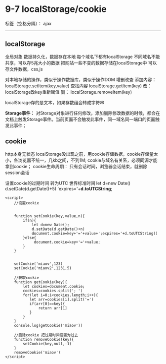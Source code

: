 ﻿# 9-7 localStorage/cookie

标签（空格分隔）： ajax

---

localStorage
------------
全局对象
数据持久化，数据存在本地
每个域名下都有localStorage
不同域名不能共享，可以存5兆大小的数据
把网站一些不变的数据存储在localStorage中
可以存文件数据，css,js

对本地存储的操作，类似于操作数据库，类似于操作DOM
增删改查
添加内容：
    localStorage.setItem(key,value)
查找内容
    localStorage.getItem(key)
改：
    localStorage改key重新赋值
删：
    localStorage.removeItem(key)
    
localStorage存的是文本，如果存数组会转成字符串

**Storage事件：**
对Storage对象进行任何修改，添加删除修改数据的时候，都会在文档上触发Storage事件。当前页面不会触发此事件，同一域名同一端口的页面触发此事件；


cookie
------
http本身无状态
localStorage没出现之前，用cookie存储数据，cookie存储量太小，各浏览器不统一，几kb之间，不到1M;
cookie与域名有关系，必须同源才能拿到cookie；
cookie生命周期：
	只有会话时间，浏览器会话结束，就删除
session会话

设置cookie的过期时间
    转为UTC 世界标准时间
    let d=new Date()
    d.setDate(d.getDate()+5)
    'expires='+**d.toUTCString**;
    
    <script>
        //设置cookie
        
    
        function setCookie(key,value,n){
            if(n){
                let d=new Date();
                d.setDate(d.getDate()+n)
                document.cookie=key+'='+value+';expires='+d.toUTCString()
            }else{
                 document.cookie=key+'='+value;
            }
        }
        
        
        setCookie('miaov',123)
        setCookie('miaov2',1231,5)
        
        //获取cookie
        function getCookie(key){
            let cookies=document.cookie;
            cookies=cookies.split('; ')
            for(let i=0;i<cookies.length;i++){
               let arr=cookies[i].split('=')
               if(arr[0]==key){
                   return arr[1]
               }
            }
        }
        console.log(getCookie('miaov'))
        
        //删除cookie 把过期时间设置为过去
        function removeCookie(key){
            setCookie(key,null,-1)
        }
        removeCookie('miaov')
    </script>